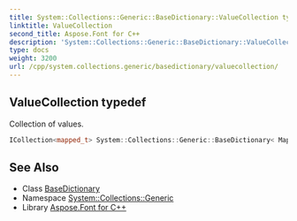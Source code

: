 ```yaml
---
title: System::Collections::Generic::BaseDictionary::ValueCollection typedef
linktitle: ValueCollection
second_title: Aspose.Font for C++
description: 'System::Collections::Generic::BaseDictionary::ValueCollection typedef. Collection of values in C++.'
type: docs
weight: 3200
url: /cpp/system.collections.generic/basedictionary/valuecollection/
---
```

## ValueCollection typedef


Collection of values.

```cpp
ICollection<mapped_t> System::Collections::Generic::BaseDictionary< Map >::ValueCollection
```

## See Also

* Class [BaseDictionary](../)
* Namespace [System::Collections::Generic](../../)
* Library [Aspose.Font for C++](../../../)
